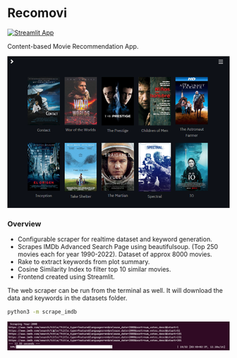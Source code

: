 # Recomovi

[![Streamlit App](https://static.streamlit.io/badges/streamlit_badge_black_white.svg)](https://share.streamlit.io/carteakey/recomovi/)

Content-based Movie Recommendation App. 

![Demo](/screenshots/recomovi.png)

### Overview
- Configurable scraper for realtime dataset and keyword generation.
- Scrapes IMDb Advanced Search Page using beautifulsoup. (Top 250 movies each for year 1990-2022). Dataset of approx 8000 movies.
- Rake to extract keywords from plot summary.
- Cosine Similarity Index to filter top 10 similar movies.
- Frontend created using Streamlit.

The web scraper can be run from the terminal as well. It will download the data and keywords in the datasets folder.
```bash
python3 -m scrape_imdb
```
![Terminal](/screenshots/terminal.png)

